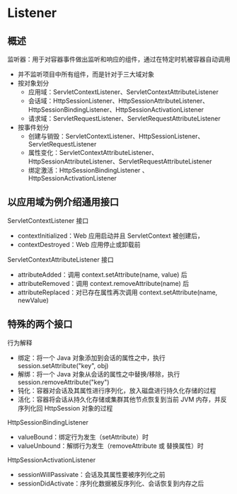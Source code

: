 # Listener

## 概述

监听器：用于对容器事件做出监听和响应的组件，通过在特定时机被容器自动调用
- 并不监听项目中所有组件，而是针对于三大域对象
- 按对象划分
  - 应用域：ServletContextListener、ServletContextAttributeListener
  - 会话域：HttpSessionListener、HttpSessionAttributeListener、HttpSessionBindingListener、HttpSessionActivationListener
  - 请求域：ServletRequestListener、ServletRequestAttributeListener
- 按事件划分
  - 创建与销毁：ServletContextListener、HttpSessionListener、ServletRequestListener
  - 属性变化：ServletContextAttributeListener、HttpSessionAttributeListener、ServletRequestAttributeListener
  - 绑定激活：HttpSessionBindingListener 、HttpSessionActivationListener

## 以应用域为例介绍通用接口

ServletContextListener 接口
- contextInitialized：Web 应用启动并且 ServletContext 被创建后，
- contextDestroyed：Web 应用停止或卸载前

ServletContextAttributeListener 接口
- attributeAdded：调用 context.setAttribute(name, value) 后
- attributeRemoved：调用 context.removeAttribute(name) 后
- attributeReplaced：对已存在属性再次调用 context.setAttribute(name, newValue)

## 特殊的两个接口

行为解释
- 绑定：将一个 Java 对象添加到会话的属性之中，执行 session.setAttribute("key", obj)
- 解绑：将一个 Java 对象从会话的属性之中替换/移除，执行 session.removeAttribute("key")
- 钝化：容器对会话及其属性进行序列化，放入磁盘进行持久化存储的过程
- 活化：容器将会话从持久化存储或集群其他节点恢复到当前 JVM 内存，并反序列化回 HttpSession 对象的过程

HttpSessionBindingListener
- valueBound：绑定行为发生（setAttribute）时
- valueUnbound：解绑行为发生（removeAttribute 或 替换属性）时

HttpSessionActivationListener
- sessionWillPassivate：会话及其属性要被序列化之前
- sessionDidActivate：序列化数据被反序列化、会话恢复到内存之后